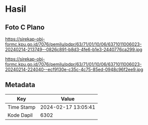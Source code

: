 # Hasil

## Foto C Plano

https://sirekap-obj-formc.kpu.go.id/7076/pemilu/pdpr/63/71/01/10/06/6371011006023-20240214-213749--0826c891-b8d3-4fe6-b1e3-2440776ca299.jpg

https://sirekap-obj-formc.kpu.go.id/7076/pemilu/pdpr/63/71/01/10/06/6371011006023-20240214-224040--ecf9130e-c35c-4c75-85ed-0948c96f2ee9.jpg


## Metadata

| Key        | Value               |
| ---------- | ------------------- |
| Time Stamp | 2024-02-17 13:05:41 |
| Kode Dapil | 6302                |



